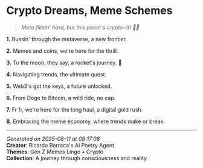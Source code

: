 # Crypto Dreams, Meme Schemes

> *Meta flexin' hard, but this poem's crypto-lit! 💸😎*

**1.** Bussin' through the metaverse, a new frontier.


**2.** Memes and coins, we're here for the thrill.


**3.** To the moon, they say, a rocket's journey. 🚀


**4.** Navigating trends, the ultimate quest.


**5.** Web3's got the keys, a future unlocked.


**6.** From Doge to Bitcoin, a wild ride, no cap.


**7.** Fr fr, we're here for the long haul, a digital gold rush.


**8.** Embracing the meme economy, where trends make or break.



---

*Generated on 2025-08-11 at 09:17:08*  
**Creator**: Ricardo Barroca's AI Poetry Agent  
**Themes**: Gen Z Memes Lingo • Crypto  
**Collection**: A journey through consciousness and reality